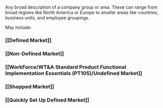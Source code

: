 Any broad description of a company group or area. These can range from broad regions like North America or Europe to smaller areas like countries, business units, and employee groupings.

May include:

### [[Defined Market]]

### [[Non-Defined Market]]

### [[WorkForce/WT&A Standard Product Functional Implementation Essentials (PT105)/Undefined Market]]

### [[Shopped Market]]

### [[Quickly Set Up Defined Market]]
